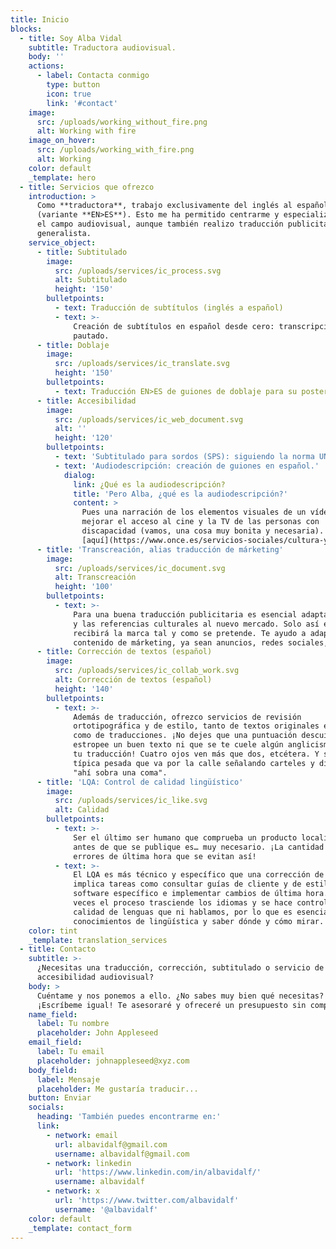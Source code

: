 ```yaml
---
title: Inicio
blocks:
  - title: Soy Alba Vidal
    subtitle: Traductora audiovisual.
    body: ''
    actions:
      - label: Contacta conmigo
        type: button
        icon: true
        link: '#contact'
    image:
      src: /uploads/working_without_fire.png
      alt: Working with fire
    image_on_hover:
      src: /uploads/working_with_fire.png
      alt: Working
    color: default
    _template: hero
  - title: Servicios que ofrezco
    introduction: >
      Como **traductora**, trabajo exclusivamente del inglés al español europeo
      (variante **EN>ES**). Esto me ha permitido centrarme y especializarme en
      el campo audiovisual, aunque también realizo traducción publicitaria y
      generalista.
    service_object:
      - title: Subtitulado
        image:
          src: /uploads/services/ic_process.svg
          alt: Subtitulado
          height: '150'
        bulletpoints:
          - text: Traducción de subtítulos (inglés a español)
          - text: >-
              Creación de subtítulos en español desde cero: transcripción y
              pautado.
      - title: Doblaje
        image:
          src: /uploads/services/ic_translate.svg
          height: '150'
        bulletpoints:
          - text: Traducción EN>ES de guiones de doblaje para su posterior ajuste.
      - title: Accesibilidad
        image:
          src: /uploads/services/ic_web_document.svg
          alt: ''
          height: '120'
        bulletpoints:
          - text: 'Subtitulado para sordos (SPS): siguiendo la norma UNE 153010.'
          - text: 'Audiodescripción: creación de guiones en español.'
            dialog:
              link: ¿Qué es la audiodescripción?
              title: 'Pero Alba, ¿qué es la audiodescripción?'
              content: >
                Pues una narración de los elementos visuales de un vídeo, para
                mejorar el acceso al cine y la TV de las personas con
                discapacidad (vamos, una cosa muy bonita y necesaria). Más info
                [aquí](https://www.once.es/servicios-sociales/cultura-y-ocio/audiodescripcion-para-quienes-gustan-del-cine-y-del-teatro).
      - title: 'Transcreación, alias traducción de márketing'
        image:
          src: /uploads/services/ic_document.svg
          alt: Transcreación
          height: '100'
        bulletpoints:
          - text: >-
              Para una buena traducción publicitaria es esencial adaptar el tono
              y las referencias culturales al nuevo mercado. Solo así el público
              recibirá la marca tal y como se pretende. Te ayudo a adaptar tu
              contenido de márketing, ya sean anuncios, redes sociales, copy…
      - title: Corrección de textos (español)
        image:
          src: /uploads/services/ic_collab_work.svg
          alt: Corrección de textos (español)
          height: '140'
        bulletpoints:
          - text: >-
              Además de traducción, ofrezco servicios de revisión
              ortotipográfica y de estilo, tanto de textos originales en español
              como de traducciones. ¡No dejes que una puntuación descuidada te
              estropee un buen texto ni que se te cuele algún anglicismo raro en
              tu traducción! Cuatro ojos ven más que dos, etcétera. Y sí, soy la
              típica pesada que va por la calle señalando carteles y diciendo:
              "ahí sobra una coma".
      - title: 'LQA: Control de calidad lingüístico'
        image:
          src: /uploads/services/ic_like.svg
          alt: Calidad
        bulletpoints:
          - text: >-
              Ser el último ser humano que comprueba un producto localizado
              antes de que se publique es… muy necesario. ¡La cantidad de
              errores de última hora que se evitan así!
          - text: >-
              El LQA es más técnico y específico que una corrección de texto, e
              implica tareas como consultar guías de cliente y de estilo, usar
              software específico e implementar cambios de última hora. Muchas
              veces el proceso trasciende los idiomas y se hace control de
              calidad de lenguas que ni hablamos, por lo que es esencial tener
              conocimientos de lingüística y saber dónde y cómo mirar.
    color: tint
    _template: translation_services
  - title: Contacto
    subtitle: >-
      ¿Necesitas una traducción, corrección, subtitulado o servicio de
      accesibilidad audiovisual?
    body: >
      Cuéntame y nos ponemos a ello. ¿No sabes muy bien qué necesitas?
      ¡Escríbeme igual! Te asesoraré y ofreceré un presupuesto sin compromiso.
    name_field:
      label: Tu nombre
      placeholder: John Appleseed
    email_field:
      label: Tu email
      placeholder: johnappleseed@xyz.com
    body_field:
      label: Mensaje
      placeholder: Me gustaría traducir...
    button: Enviar
    socials:
      heading: 'También puedes encontrarme en:'
      link:
        - network: email
          url: albavidalf@gmail.com
          username: albavidalf@gmail.com
        - network: linkedin
          url: 'https://www.linkedin.com/in/albavidalf/'
          username: albavidalf
        - network: x
          url: 'https://www.twitter.com/albavidalf'
          username: '@albavidalf'
    color: default
    _template: contact_form
---
```


